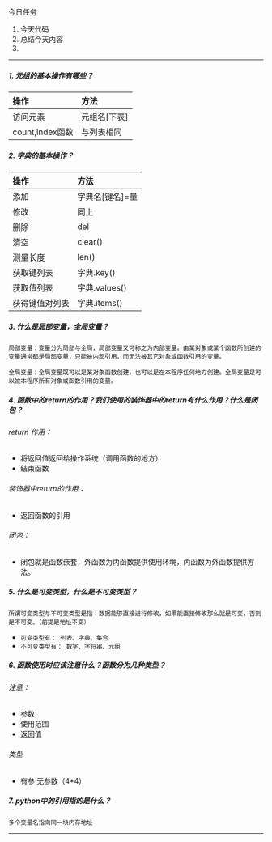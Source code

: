 今日任务

1. 今天代码
2. 总结今天内容
3. 
---

##### 1. 元组的基本操作有哪些？

| 操作 | 方法 |
| :--- | :--- |
| 访问元素 | 元组名\[下表\] |
| count,index函数 | 与列表相同 |

##### 2. 字典的基本操作？

| 操作 | 方法 |
| :--- | :--- |
| 添加 | 字典名\[键名\]=量 |
| 修改 | 同上 |
| 删除 | del |
| 清空 | clear\(\) |
| 测量长度 | len\(\) |
| 获取键列表 | 字典.key\(\) |
| 获取值列表 | 字典.values\(\) |
| 获得键值对列表 | 字典.items\(\) |

##### 3. 什么是局部变量，全局变量？

`局部变量：变量分为局部与全局，局部变量又可称之为内部变量。由某对象或某个函数所创建的变量通常都是局部变量，只能被内部引用，而无法被其它对象或函数引用的变量。`

`全局变量：全局变量既可以是某对象函数创建，也可以是在本程序任何地方创建。全局变量是可以被本程序所有对象或函数引用的变量。`

##### 4. 函数中的return的作用？我们使用的装饰器中的return有什么作用？什么是闭包？

###### return 作用：

* 将返回值返回给操作系统（调用函数的地方）
* 结束函数

###### 装饰器中return的作用：

* 返回函数的引用

###### 闭包：

* 闭包就是函数嵌套，外函数为内函数提供使用环境，内函数为外函数提供方法。

##### 5. 什么是可变类型，什么是不可变类型？

`所谓可变类型与不可变类型是指：数据能够直接进行修改，如果能直接修改那么就是可变，否则是不可变。（前提是地址不变）`

* `可变类型有： 列表、字典、集合`
* `不可变类型有： 数字、字符串、元组`

##### 6. 函数使用时应该注意什么？函数分为几种类型？

###### 注意：

* 参数
* 使用范围
* 返回值

###### 类型

* 有参 无参数（4\*4）

##### 7. python中的引用指的是什么？

`多个变量名指向同一块内存地址`

---



